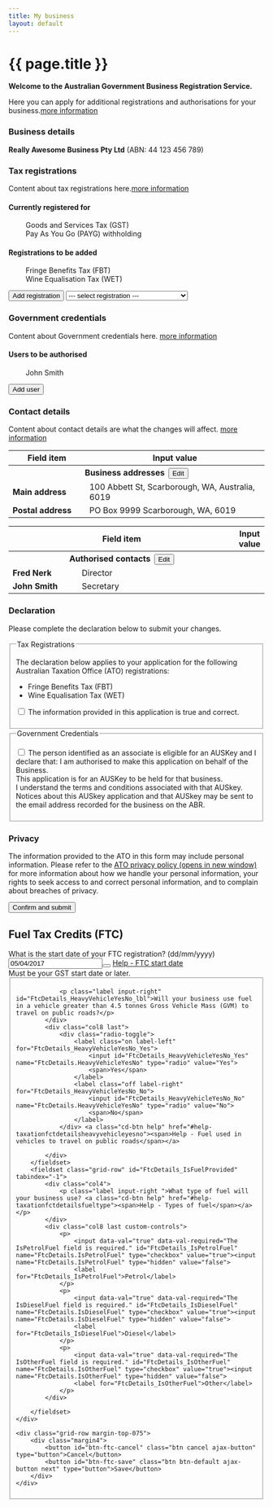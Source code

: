 ```yaml
---
title: My business
layout: default
---
```

<style>
	.result-cell h3 {
		margin: 1em 0 0 0;
	}
	
	h3 em, td em {
		font-weight: normal;
		font-size: 70%;
	}
	
	.cell-icon {
		text-align: center;
	}
	
	.cell-icon img {
		padding: inherit;
	}
	
	.orange {
		color: #ef5a28;
	}
	.red {
		color: #ef0000;
	}
	.green {
		color: #009900;
	}
	.cell-icon span.fa {
		font-size: 1.5em;
		vertical-align: middle;
	}
	
	.cell-icon span.fa-check-circle {
		font-size: 1.8em;
	}
	
	ul.reg-list > li {
		list-style: none;
	}
	
	table tr td span.fa,
	ul > li span.fa {
		font-size: 150%;
		margin-right: 10px;
	}
	
	ul.reg-list > li span.fa-plus {
		vertical-align: middle;
	}
	
	.bold {
		font-weight: bold;
	}

	button.ico-edit {
		margin-left: 3px;
	}
	
	.input-percent {
		width: 60px !important;
	}
	
</style>
<h1 id="heading" tabindex="-1">{{ page.title }}</h1>
<p class="intro"><strong>Welcome to the Australian Government Business Registration Service.</strong></p>
<p>Here you can apply for additional registrations and authorisations for your business.<a class="cd-btn help" href="#"><span>more information</span></a></p>
<div id="business-details">
	<div id="main-content">
		<h3>Business details</h3>
		<p><strong>Really Awesome Business Pty Ltd</strong> (ABN: 44 123 456 789)</p>
		<h3>Tax registrations</h3>
		<p>Content about tax registrations here.<a class="cd-btn help" href="#"><span>more information</span></a></p>
		<div class="grid-row clearfix">
			<div class="col6">
				<h4>Currently registered for</h4>
				<ul class="reg-list">
					<li><span class="fa fa-check green"></span> Goods and Services Tax (GST)</li>
					<li><span class="fa fa-check green"></span> Pay As You Go (PAYG) withholding</li>
				</ul>
			</div>
			<div class="col6 last">
				<h4>Registrations to be added</h4>
				<ul id="rego-list" class="reg-list">
					<li><span class="fa fa-plus orange"></span> Fringe Benefits Tax (FBT)</li>
					<li><span class="fa fa-plus orange"></span> Wine Equalisation Tax (WET)</li>
				</ul>
			</div>
		</div>
		<p>
			<button id="btn-add-rego" class="btn btn-inline ajax-button" type="button">Add registration</button>
			<select id="tax-select" style="width: 240px">
				<option>--- select registration ---</option>
				<option id="opt-lct" value="lct">Luxury Car Tax (LCT)</option>
				<option id="opt-ftc" value="ftc">Fuel Tax Credits (FTC)</option>
			</select>
		</p>
		<h3>Government credentials</h3>
		<p>Content about Government credentials here. <a class="cd-btn help" href="#"><span>more information</span></a></p>
		<h4>Users to be authorised</h4>
		<ul class="reg-list">
			<li><span class="fa fa-plus orange"></span> John Smith</li>
		</ul>
		<button class="btn btn-inline ajax-button" type="button">Add user</button>
		<h3>Contact details</h3>
		<p>Content about contact details are what the changes will affect. <a class="cd-btn help" href="#"><span>more information</span></a></p>
		<table id="contact-details">
			<thead class="visuallyhidden">
				<tr>
					<th>Field item</th>
					<th>Input value</th>
				</tr>
			</thead>
			<tbody>
				<tr>
					<th colspan="2">Business addresses <button id="edit-contact-details" type="button" class="btn btn-default ico-edit">Edit</button></th>
				</tr>
				<tr>
					<td width="30%" class="field-name bold">Main address</td>
					<td width="70%" class="input-value">100 Abbett St, Scarborough, WA, Australia, 6019</td>
				</tr>
				<tr>
					<td class="field-name bold">Postal address</td>
					<td class="input-value">PO Box 9999 Scarborough, WA, 6019</td>
				</tr>
			</tbody>
		</table>
		<table id="contact-details">
			<thead class="visuallyhidden">
				<tr>
					<th colspan="2">Field item</th>
					<th colspan="2">Input value</th>
				</tr>
			</thead>
			<tbody>
				<tr>
					<th colspan="2">Authorised contacts <button type="button" class="btn btn-default ico-edit" data-changepath="/registration/businessdetails?appId=1029&amp;s=1">Edit</button></th>
				</tr>
				<tr>
					<td width="30%" class="field-name bold">Fred Nerk</td>
					<td width="70%" class="input-value">Director</td>
				</tr>
				<tr>
					<td class="field-name bold">John Smith</td>
					<td class="input-value">Secretary</td>
				</tr>
			</tbody>
		</table>
		<h3 class="larger">Declaration</h3>
		<p>Please complete the declaration below to submit your changes.</p>
		<div id="ajax-container-for-declaration">
			<div class="declaration-wrapper margin-top-075">
				<div id="declaration-text" class="grid-row">
                    <fieldset class="custom-controls">
						<legend class="larger no-padding">Tax Registrations</legend>
						<p>The declaration below applies to your application for the following Australian Taxation Office (ATO) registrations:</p>
						<ul>
							<li>Fringe Benefits Tax (FBT)</li>
							<li>Wine Equalisation Tax (WET)</li>
						</ul>
						<p>
							<input data-val="true" data-val-required="The ATOTrueAndCorrectCheckBox field is required." id="ATOTrueAndCorrectCheckBox" name="ATOTrueAndCorrectCheckBox" type="checkbox" value="true"><input name="ATOTrueAndCorrectCheckBox" type="hidden" value="false">
							<label id="ato-trueandcorrect-check" for="ATOTrueAndCorrectCheckBox">The information provided in this application is true and correct. </label>
						</p>
					</fieldset>
                    <fieldset class="custom-controls">
						<legend class="larger no-padding">Government Credentials</legend>
						<p>
							<input data-val="true" data-val-required="The AUSKeyCheckBox field is required." id="AUSKeyCheckBox" name="AUSKeyCheckBox" type="checkbox" value="true"><input name="AUSKeyCheckBox" type="hidden" value="false">
							<label id="ato-auskey-check" for="AUSKeyCheckBox">The person identified as an associate is eligible for an AUSKey and I declare that:
							<span class="dot-point">I am authorised to make this application on behalf of the Business.</span><br>
							<span class="dot-point">This application is for an AUSKey to be held for that business.</span><br>
							<span class="dot-point">I understand the terms and conditions associated with that AUSkey.</span><br>
							<span class="dot-point">Notices about this AUSkey application and that AUSkey may be sent to the email address recorded for the business on the ABR.</span> </label>
						</p>
					</fieldset>
				</div>
				<div class="grid-row">
					<h3>Privacy</h3>
					<p>The information provided to the ATO in this form may include personal information. Please refer to the <a href="https://www.ato.gov.au/About-ATO/Access,-accountability-and-reporting/In-detail/Privacy-notices/Privacy-policy/" target="_blank">ATO privacy policy <span class="visuallyhidden">(opens in new window)</span></a> for more information about how we handle your personal information, your rights to seek access to and correct personal information, and to complain about breaches of privacy.</p>
				</div>
			</div>
		</div>
		<div class="controls-container">
			<div class="controls-content">
				<button class="btn btn-default next" id="next-cd-btn" type="button">Confirm and submit</button>
			</div>
		</div>
	</div>
</div>
<div id="lct-form" style="display: none;">
	<h3 class="margin4">Luxury Car Tax (LCT)</h3>
	<fieldset>
		<div class="grid-row">
			<div class="col4">
				<label class="input-right" for="LctDetails_RegistrationDate">What is the start date of your LCT registration? <span class="field-note nowrap">(dd/mm/yyyy)</span></label>
			</div>
			<div class="col8 last">
				<input class="taxdate hasDatepicker" data-val="true" data-val-date="The field RegistrationDate must be a date." id="LctDetails_RegistrationDate" name="LctDetails.RegistrationDate" type="text" value="05/04/2017"><button type="button" class="ui-datepicker-trigger"><span class="fa fa-calendar"></span></button> <a class="cd-btn help" href="#help-taxationlctdetailsregistrationdate"><span>Help - LCT start date</span></a>
				<br>Must be your GST start date or later.
			</div>
		</div>

		<fieldset class="grid-row" id="LctDetails_AnnualLiability" tabindex="-1">
			<div class="col4">
				<p class="label input-right ">Estimate how much LCT you will pay in the next 12 months. <a class="cd-btn help" href="#help-taxationlctdetailsannualliability"><span>Help - Estimate of LCT you will pay in the next 12 months</span></a></p>
			</div>
			<div class="col8 last custom-controls">
				<p>
					<input id="LctDetails_AnnualLiabilities_0_" name="LctDetails.AnnualLiability" type="radio" value="$0 to $49,999">
					<label for="LctDetails_AnnualLiabilities_0_">$0 to $49,999</label>
				</p>
				<p>
					<input id="LctDetails_AnnualLiabilities_1_" name="LctDetails.AnnualLiability" type="radio" value="$50,000 to $99,999">
					<label for="LctDetails_AnnualLiabilities_1_">$50,000 to $99,999</label>
				</p>
				<p>
					<input id="LctDetails_AnnualLiabilities_2_" name="LctDetails.AnnualLiability" type="radio" value="$100,000 to $499,999">
					<label for="LctDetails_AnnualLiabilities_2_">$100,000 to $499,999</label>
				</p>
				<p>
					<input id="LctDetails_AnnualLiabilities_3_" name="LctDetails.AnnualLiability" type="radio" value="$500,000 to $5 million">
					<label for="LctDetails_AnnualLiabilities_3_">$500,000 to $5 million</label>
				</p>
				<p>
					<input id="LctDetails_AnnualLiabilities_4_" name="LctDetails.AnnualLiability" type="radio" value="More than $5 million">
					<label for="LctDetails_AnnualLiabilities_4_">More than $5 million</label>
				</p>
			</div>
		</fieldset>

		<fieldset class="grid-row" id="LctDetails_TurnoverPercentage" tabindex="-1">
			<legend class="margin4">
				What percentage of your luxury car turnover is from the following? <a class="cd-btn help" href="#help-taxationlctdetailsmainactivitypercentage"><span>Help - Percentage of luxury car turnover</span></a>
				
			</legend>
			<div class="grid-row">
				<div class="col4">
					<label class="input-right" for="LctDetails_ImportingPercentage">Importing</label>
				</div>
				<div class="col8 last custom-controls">
					<input class="input-percent" data-val="true" data-val-number="The field ImportingPercentage must be a number." id="LctDetails_ImportingPercentage" name="LctDetails.ImportingPercentage" type="number" value=""> 
					<div class="slider ui-slider ui-slider-horizontal ui-widget ui-widget-content ui-corner-all"><span class="ui-slider-handle ui-state-default ui-corner-all" tabindex="0" role="slider" aria-valuemin="0" aria-valuemax="100" aria-valuenow="0" aria-controls="LctDetails_ImportingPercentage" style="left: 0%;"></span></div>
					
				</div>
			</div>
			<div class="grid-row">
				<div class="col4">
					<label class="input-right" for="LctDetails_ManufacturingPercentage">Manufacturing</label>
				</div>
				<div class="col8 last custom-controls">
					<input class="input-percent" data-val="true" data-val-number="The field ManufacturingPercentage must be a number." id="LctDetails_ManufacturingPercentage" name="LctDetails.ManufacturingPercentage" type="number" value=""> 
					<div class="slider ui-slider ui-slider-horizontal ui-widget ui-widget-content ui-corner-all"><span class="ui-slider-handle ui-state-default ui-corner-all" tabindex="0" role="slider" aria-valuemin="0" aria-valuemax="100" aria-valuenow="0" aria-controls="LctDetails_ManufacturingPercentage" style="left: 0%;"></span></div>
					
				</div>
			</div>
			<div class="grid-row">
				<div class="col4">
					<label class="input-right" for="LctDetails_RetailingPercentage">Retailing</label>
				</div>
				<div class="col8 last custom-controls">
					<input class="input-percent" data-val="true" data-val-number="The field RetailingPercentage must be a number." id="LctDetails_RetailingPercentage" name="LctDetails.RetailingPercentage" type="number" value=""> 
					<div class="slider ui-slider ui-slider-horizontal ui-widget ui-widget-content ui-corner-all"><span class="ui-slider-handle ui-state-default ui-corner-all" tabindex="0" role="slider" aria-valuemin="0" aria-valuemax="100" aria-valuenow="0" aria-controls="LctDetails_RetailingPercentage" style="left: 0%;"></span></div>
					
				</div>
			</div>
			<div class="grid-row">
				<div class="col4">
					<label class="input-right" for="LctDetails_WholesalingPercentage">Wholesaling</label>
				</div>
				<div class="col8 last custom-controls">
					<input class="input-percent" data-val="true" data-val-number="The field WholesalingPercentage must be a number." id="LctDetails_WholesalingPercentage" name="LctDetails.WholesalingPercentage" type="number" value=""> 
					<div class="slider ui-slider ui-slider-horizontal ui-widget ui-widget-content ui-corner-all"><span class="ui-slider-handle ui-state-default ui-corner-all" tabindex="0" role="slider" aria-valuemin="0" aria-valuemax="100" aria-valuenow="0" aria-controls="LctDetails_WholesalingPercentage" style="left: 0%;"></span></div>
					
				</div>
			</div>
			<div class="grid-row">
				<div class="col4">
					<p class="input-right "><strong>Total</strong></p>
				</div>
				<div class="col1">
					<p style="text-align: right; padding-right: 6px;"><strong><span id="totalpercentage">0%</span></strong></p>
				</div>
				<div class="col4 last">
					<p><span class="field-note">Cannot exceed 100%</span></p>
				</div>
			</div>
		</fieldset>

		<fieldset class="grid-row" tabindex="-1">
			<div class="col4">
				<label class="input-right" for="LctDetails_MainActivity">Which of the following best describes your activity in the luxury car industry?</label>
			</div>
			<div class="col8 last custom-controls">
				<select id="LctDetails_MainActivity" name="LctDetails.MainActivity">
					<option value="">Please select...</option>
					<option value="Importer">Importing</option>
					<option value="Manufacturer">Manufacturing</option>
					<option value="Retailer">Retailing</option>
					<option value="Wholesaler">Wholesaling</option>
				</select> 				
			</div>
		</fieldset>

		<fieldset class="grid-row" id="LctDetails_OnEveryActivityStatementYesNo" tabindex="-1">
			<div class="col4">
				
				<p class="label input-right" id="LctDetails_OnEveryActivityStatementYesNo_lbl">Will you need to report LCT on every activity statement?</p>
			</div>
			<div class="col8 last">
				<div class="radio-toggle">
					<label class="on label-left" for="LctDetails_OnEveryActivityStatementYesNo_Yes">
						<input id="LctDetails_OnEveryActivityStatementYesNo_Yes" name="LctDetails.OnEveryActivityStatementYesNo" type="radio" value="Yes">
						<span>Yes</span>
					</label>
					<label class="off label-right" for="LctDetails_OnEveryActivityStatementYesNo_No">
						<input id="LctDetails_OnEveryActivityStatementYesNo_No" name="LctDetails.OnEveryActivityStatementYesNo" type="radio" value="No">
						<span>No</span>
					</label>
				</div> <a class="cd-btn help" href="#help-taxationlctdetailsoneveryactivitystatementyesno"><span>Help - Reporting LCT on your BAS</span></a>
				
			</div>
		</fieldset>

	
		<script src="{{ site.baseurl }}/scripts/jquery-ui.min.js"></script>
		<script src="{{ site.baseurl }}/scripts/percentageslider.js"></script>
	</fieldset>
		
		<div class="grid-row">
			<div class="margin4">
				<button id="btn-lct-cancel" class="btn cancel ajax-button" type="button">Cancel</button>
				<button id="btn-lct-save" class="btn btn-default ajax-button next" type="button">Save</button>
			</div>
		</div>
</div>

<div id="ftc-form">
	<h2 class="margin4">Fuel Tax Credits (FTC)</h2>
	<div>
		<div class="grid-row">
			<div class="col4">
				<label class="input-right" for="FtcDetails_RegistrationDate">What is the start date of your FTC registration? <span class="field-note nowrap">(dd/mm/yyyy)</span></label>
			</div>
			<div class="col8 last">
				<input class="taxdate hasDatepicker" data-val="true" data-val-date="The field RegistrationDate must be a date." id="FtcDetails_RegistrationDate" name="FtcDetails.RegistrationDate" type="text" value="05/04/2017"><button type="button" class="ui-datepicker-trigger"><span class="fa fa-calendar"></span></button> <a class="cd-btn help" href="#help-taxationfctdetailsregistrationdate"><span>Help - FTC start date</span></a>
				<br>Must be your GST start date or later.
			</div>
		</div>
		<fieldset class="grid-row" id="FtcDetails_HeavyVehicleYesNo" tabindex="-1">
			<div class="col4">
				
				<p class="label input-right" id="FtcDetails_HeavyVehicleYesNo_lbl">Will your business use fuel in a vehicle greater than 4.5 tonnes Gross Vehicle Mass (GVM) to travel on public roads?</p>
			</div>
			<div class="col8 last">
				<div class="radio-toggle">
					<label class="on label-left" for="FtcDetails_HeavyVehicleYesNo_Yes">
						<input id="FtcDetails_HeavyVehicleYesNo_Yes" name="FtcDetails.HeavyVehicleYesNo" type="radio" value="Yes">
						<span>Yes</span>
					</label>
					<label class="off label-right" for="FtcDetails_HeavyVehicleYesNo_No">
						<input id="FtcDetails_HeavyVehicleYesNo_No" name="FtcDetails.HeavyVehicleYesNo" type="radio" value="No">
						<span>No</span>
					</label>
				</div> <a class="cd-btn help" href="#help-taxationfctdetailsheavyvehicleyesno"><span>Help - Fuel used in vehicles to travel on public roads</span></a>
				
			</div>
		</fieldset>
		<fieldset class="grid-row" id="FtcDetails_IsFuelProvided" tabindex="-1">
			<div class="col4">
				<p class="label input-right ">What type of fuel will your business use? <a class="cd-btn help" href="#help-taxationfctdetailsfueltype"><span>Help - Types of fuel</span></a></p>
			</div>
			<div class="col8 last custom-controls">
				<p>
					<input data-val="true" data-val-required="The IsPetrolFuel field is required." id="FtcDetails_IsPetrolFuel" name="FtcDetails.IsPetrolFuel" type="checkbox" value="true"><input name="FtcDetails.IsPetrolFuel" type="hidden" value="false">
					<label for="FtcDetails_IsPetrolFuel">Petrol</label>
				</p>
				<p>
					<input data-val="true" data-val-required="The IsDieselFuel field is required." id="FtcDetails_IsDieselFuel" name="FtcDetails.IsDieselFuel" type="checkbox" value="true"><input name="FtcDetails.IsDieselFuel" type="hidden" value="false">
					<label for="FtcDetails_IsDieselFuel">Diesel</label>
				</p>
				<p>
					<input data-val="true" data-val-required="The IsOtherFuel field is required." id="FtcDetails_IsOtherFuel" name="FtcDetails.IsOtherFuel" type="checkbox" value="true"><input name="FtcDetails.IsOtherFuel" type="hidden" value="false">
					<label for="FtcDetails_IsOtherFuel">Other</label>
				</p>
			</div>
			
		</fieldset>
	</div>

	<div class="grid-row margin-top-075">
		<div class="margin4">
			<button id="btn-ftc-cancel" class="btn cancel ajax-button" type="button">Cancel</button>
			<button id="btn-ftc-save" class="btn btn-default ajax-button next" type="button">Save</button>
		</div>
	</div>
</div>

<script type="text/javascript">
	$(document).ready(function () {
	
		navigationWithinPage();
		
		$("#btn-add-rego").click(function() {
			if ($("#tax-select").val() == "lct") {
				$("#business-details").hide("fast", function() {
					$("#lct-form").show("fast");
				});
			} else if ($("#tax-select").val() == "ftc") {
				$("#business-details").hide("fast", function() {
					$("#ftc-form").show("fast");
				});
			}
		});
		
		$("#btn-lct-save, #btn-lct-cancel").click(function() {
			if (this.id == "btn-lct-save") {
				$("#rego-list").append($("<li><span class=\"fa fa-plus orange\"></span> Luxury Car Tax (LCT)</li>"));
				$("#opt-lct").remove();
				if ($("#tax-select option").length == 1) {
					$("#btn-add-rego").attr("disabled", "true");
				}
			}
			$("#lct-form").hide("fast", function() {
				$("#business-details").show("fast");
			});
		});

		$("#btn-ftc-save, #btn-ftc-cancel").click(function() {
			if (this.id == "btn-ftc-save") {
				$("#rego-list").append($("<li><span class=\"fa fa-plus orange\"></span> Fuel Tax Credits (FTC)</li>"));
				$("#opt-ftc").remove();
				if ($("#tax-select option").length == 1) {
					$("#btn-add-rego").attr("disabled", "true");
				}
			}
			$("#ftc-form").hide("fast", function() {
				$("#business-details").show("fast");
			});
		});

	});

	/* Drop down settings menu */
	$("nav").accessibleMegaMenu({
		/* prefix for generated unique id attributes, which are required to indicate aria-owns, aria-controls and aria-labelledby */
		uuidPrefix: "accessible-megamenu",
		/* css class used to define the megamenu styling */
		menuClass: "nav-menu",
		/* css class for a top-level navigation item in the megamenu */
		topNavItemClass: "nav-item",
		/* css class for a megamenu panel */
		panelClass: "sub-nav",
		/* css class for a group of items within a megamenu panel */
		panelGroupClass: "sub-nav-group",
		/* css class for the hover state */
		hoverClass: "hover",
		/* css class for the focus state */
		focusClass: "focus",
		/* css class for the open state */
		openClass: "open"
	});
	
</script>


